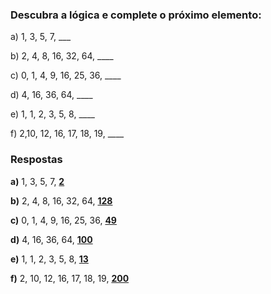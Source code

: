 ### Descubra a lógica e complete o próximo elemento:

a) 1, 3, 5, 7, ___

b) 2, 4, 8, 16, 32, 64, ____

c) 0, 1, 4, 9, 16, 25, 36, ____

d) 4, 16, 36, 64, ____

e) 1, 1, 2, 3, 5, 8, ____

f) 2,10, 12, 16, 17, 18, 19, ____

### Respostas

**a)** 1, 3, 5, 7, **<u>2</u>**

**b)** 2, 4, 8, 16, 32, 64, **<u>128</u>**

**c)** 0, 1, 4, 9, 16, 25, 36, **<u>49</u>**

**d)** 4, 16, 36, 64, **<u>100</u>**

**e)** 1, 1, 2, 3, 5, 8, **<u>13</u>**

**f)** 2, 10, 12, 16, 17, 18, 19, **<u>200</u>**